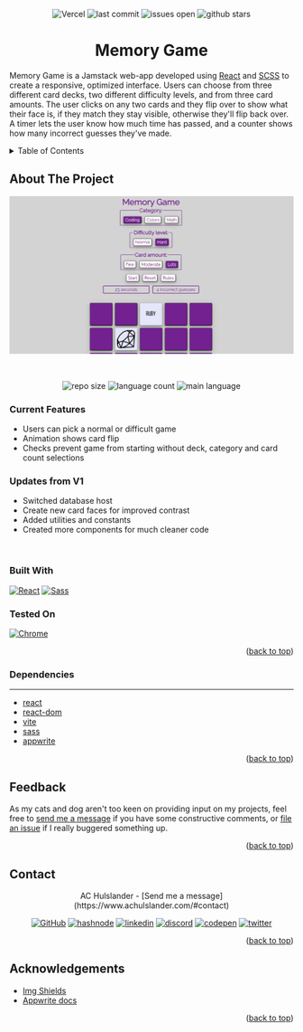 <a name='top'></a>
<div align='center'>

![Vercel][Vercel]
![last commit][last-commit]
![issues open][issues-open]
![github stars][stars]

<h1><strong>Memory Game</strong></h1>
</div>

Memory Game is a Jamstack web-app developed using [React](react-url) and [SCSS](sass-url) to create a responsive, optimized interface. Users can choose from three different card decks, two different difficulty levels, and from three card amounts.  The user clicks on any two cards and they flip over to show what their face is, if they match they stay visible, otherwise they'll flip back over.  A timer lets the user know how much time has passed, and a counter shows how many incorrect guesses they've made.

<details>
  <summary>Table of Contents</summary>
  <ul>
        <li><a href='#about-the-project'>About The Project</a></li>
        <ul>
            <li><a href='#current-features'>Current Features</a></li>
            <li><a href='#updates-from-v1'>Updates from V1</a></li>
            <li><a href='#built-with'>Built With</a></li>
            <li><a href='#tested-on'>Tested On</a></li>
        </ul>
        <li><a href='#feedback'>Feedback</a></li>
        <li><a href='#contact'>Contact</a></li>
        <li><a href='#acknowledgements'>Acknowledgements</a></li>
    </ul>
</details>

## <strong>About The Project</strong>

![A web app titled Memory Game with options to select a card type, amount and difficulty level](./src/assets/screenshot.png)

<br>

<div align='center'>

![repo size][repo-size]
![language count][language-count]
![main language][main-language]

</div>

### <strong>Current Features</strong>
- Users can pick a normal or difficult game
- Animation shows card flip
- Checks prevent game from starting without deck, category and card count selections

### <strong>Updates from V1</strong>
- Switched database host
- Create new card faces for improved contrast
- Added utilities and constants
- Created more components for much cleaner code

<br>

### <strong>Built With</strong>

[![React][react.js]][react-url]
[![Sass][sass]][sass-url]


### <strong>Tested On</strong>

[![Chrome][chrome]][chrome-url]
<p align='right'>(<a href='#top'>back to top</a>)</p>

### <strong>Dependencies</strong>
***
- [react](https://www.npmjs.com/package/react)
- [react-dom](https://www.npmjs.com/package/react-dom)
- [vite](https://www.npmjs.com/package/vite)
- [sass](https://www.npmjs.com/package/sass)
- [appwrite](https://www.npmjs.com/package/appwrite)


<p align='right'>(<a href='#top'>back to top</a>)</p>


## <strong>Feedback</strong>

As my cats and dog aren't too keen on providing input on my projects, feel free to [send me a message](https://www.achulslander.com/#contact) if you have some constructive comments, or [file an issue](https://github.com/alleycaaat/memory-card-game/issues/new) if I really buggered something up.

<p align='right'>(<a href='#top'>back to top</a>)</p>

## <strong>Contact</strong>

<div align='center'>
AC Hulslander - [Send me a message](https://www.achulslander.com/#contact)

[![GitHub][github]](https://github.com/alleycaaat/)
[![hashnode][hashnode]][hashnode-url]
[![linkedin][linkedin]][linkedin-url]
[![discord][discord]][discord-url]
[![codepen][codepen]][codepen-url]
[![twitter][twitter]][twitter-url]
</div>

<p align='right'>(<a href='#top'>back to top</a>)</p>

## <strong>Acknowledgements</strong>

- [Img Shields](https://shields.io/)
- [Appwrite docs](https://appwrite.io/docs)


<p align='right'>(<a href='#top'>back to top</a>)</p>


[Vercel]: https://vercelbadge.vercel.app/api/alleycaaat/memory-card-game

[issues-open]: https://img.shields.io/github/issues/alleycaaat/memory-card-game?color=blue&logo=github

[repo-size]: https://img.shields.io/github/repo-size/alleycaaat/memory-card-game?color=red&logo=github

[language-count]: https://img.shields.io/github/languages/count/alleycaaat/memory-card-game?color=orange&logo=github

[main-language]: https://img.shields.io/github/languages/top/alleycaaat/memory-card-game?color=yellow&logo=github

[last-commit]: https://img.shields.io/github/last-commit/alleycaaat/memory-card-game?logo=github

[stars]: https://img.shields.io/github/stars/alleycaaat/memory-card-game?color=purple&logo=github

[linkedin]: https://img.shields.io/badge/-LinkedIn-black.svg?style=for-the-badge&logo=linkedin&colorB=555
[linkedin-url]: https://linkedin.com/in/achulslander

[product-screenshot]: images/screenshot.png

[react.js]: https://img.shields.io/badge/React-20232A?style=for-the-badge&logo=react&logoColor=61DAFB
[react-url]: https://reactjs.org/

[sass]: https://img.shields.io/badge/Sass-CC6699?style=for-the-badge&logo=sass&logoColor=white
[sass-url]: https://sass-lang.com/

[chrome]: https://img.shields.io/badge/Google_chrome-4285F4?style=for-the-badge&logo=Google-chrome&logoColor=white
[chrome-url]: https://www.google.com/chrome/

[github]: https://img.shields.io/badge/GitHub-100000?style=for-the-badge&logo=github&logoColor=white

[codepen]: https://img.shields.io/badge/Codepen-000000?style=for-the-badge&logo=codepen&logoColor=white
[codepen-url]: https://codepen.io/alleycaaat

[twitter]: https://img.shields.io/badge/Twitter-1DA1F2?style=for-the-badge&logo=twitter&logoColor=white
[twitter-url]: https://twitter.com/achulslander

[hashnode]: https://img.shields.io/badge/Hashnode-2962FF?style=for-the-badge&logo=hashnode&logoColor=white
[hashnode-url]: https://hashnode.com/@alleycaaat

[discord]:https://img.shields.io/badge/Discord-7289DA?style=for-the-badge&logo=discord&logoColor=white
[discord-url]: https://discordapp.com/users/427569685366833174
